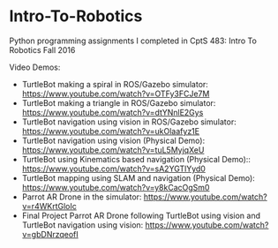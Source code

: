 # Intro-To-Robotics
Python programming assignments I completed in CptS 483: Intro To Robotics Fall 2016

Video Demos:
- TurtleBot making a spiral in ROS/Gazebo simulator: https://www.youtube.com/watch?v=OTFy3FCJe7M
- TurtleBot making a triangle in ROS/Gazebo simulator: https://www.youtube.com/watch?v=dtYNnlE2Gys
- TurtleBot navigation using vision in ROS/Gazebo simulator: https://www.youtube.com/watch?v=ukOlaafyz1E
- TurtleBot navigation using vision (Physical Demo): https://www.youtube.com/watch?v=tuL5MyjqXeU
- TurtleBot using Kinematics based navigation (Physical Demo):: https://www.youtube.com/watch?v=sA2YGTlYyd0
- TurtleBot mapping using SLAM and navigation (Physical Demo): https://www.youtube.com/watch?v=y8kCacOgSm0
- Parrot AR Drone in the simulator: https://www.youtube.com/watch?v=r4WKrtGloIc
- Final Project Parrot AR Drone following TurtleBot using vision and TurtleBot navigation using vision: https://www.youtube.com/watch?v=gbDNrzqeofI
